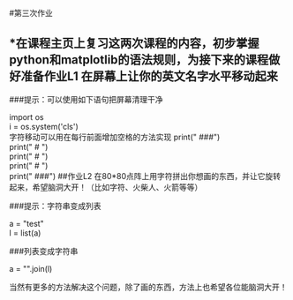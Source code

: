 #第三次作业

## *在课程主页上复习这两次课程的内容，初步掌握python和matplotlib的语法规则，为接下来的课程做好准备作业L1 在屏幕上让你的英文名字水平移动起来

###提示：可以使用如下语句把屏幕清理干净

import os
<br/>
i = os.system('cls')
<br/>
字符移动可以用在每行前面增加空格的方法实现
print("      ###")
<br/>
print("     #   ")
<br/>
print("     #   ")
<br/>
print("     #   ")
<br/>
print("      ###")
##作业L2 在80*80点阵上用字符拼出你想画的东西，并让它旋转起来，希望脑洞大开！（比如字符、火柴人、火箭等等）

###提示：字符串变成列表

a = "test"
<br/>
l = list(a)
<br/>    

###列表变成字符串

a = "".join(l)
<br/>    

当然有更多的方法解决这个问题，除了画的东西，方法上也希望各位能脑洞大开！


